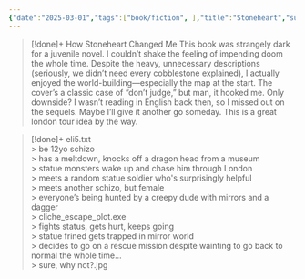 ```yaml
---
{"date":"2025-03-01","tags":["book/fiction", ],"title":"Stoneheart","subtitle":"Book 1","author":"[[Charlie Fletcher]]","description":"Deep in the City something had been woken, so old that people had been walking past it for centuries without giving it a second look...' When George breaks the dragon's head outside the Natural History Museum he awakes an ancient power. This prehistoric beast, sentry-still for centuries, hunts him down with a terrifying wrath. And this is just the beginning... The taints and spits - statues with opposing natures - are warring forces; wreaking deadly havoc on the city landscape. The World War One gunner offers protection of sorts; and the wisdom of the Sphinx is legendary. But George and his companion Edie are trapped in a world of danger. And worse - they are quite alone. The rest of London is oblivious to their plight. This epic adventure exposes forces long-layered in the fabric of London. After entering its richly original and breathtaking world, the city streets and skyline will never again seem the same!","publisher":"Hachette UK","publishDate":"2011-10-06","totalPage":322,"isbn10":1444908545,"isbn13":9781444908541,"topic":"[[Adventure]]","start":"2013-06-01","finish":"2013-08-01","publish":true,"PassFrontmatter":true}
---
```


>[!done]+ How Stoneheart Changed Me
>This book was strangely dark for a juvenile novel. I couldn’t shake the feeling of impending doom the whole time. Despite the heavy, unnecessary descriptions (seriously, we didn’t need every cobblestone explained), I actually enjoyed the world-building—especially the map at the start. The cover’s a classic case of “don’t judge,” but man, it hooked me. Only downside? I wasn’t reading in English back then, so I missed out on the sequels. Maybe I’ll give it another go someday. This is a great london tour idea by the way.

>[!done]+ eli5.txt  
> \> be 12yo schizo<br>
> \> has a meltdown, knocks off a dragon head from a museum<br>
> \> statue monsters wake up and chase him through London<br>
> \> meets a random statue soldier who's surprisingly helpful<br>
> \> meets another schizo, but female<br>
> \> everyone’s being hunted by a creepy dude with mirrors and a dagger<br>
> \> cliche_escape_plot.exe<br>
> \> fights status, gets hurt, keeps going<br>
> \> statue frined gets trapped in mirror world <br>
> \> decides to go on a rescue mission despite wainting to go back to normal the whole time... <br>
> \> sure, why not?.jpg<br>

